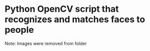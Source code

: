 # Python OpenCV script that recognizes and matches faces to people
Note: Images were removed from folder
